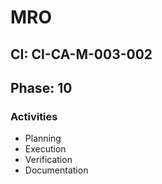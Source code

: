 # MRO

## CI: CI-CA-M-003-002
## Phase: 10

### Activities
- Planning
- Execution
- Verification
- Documentation
